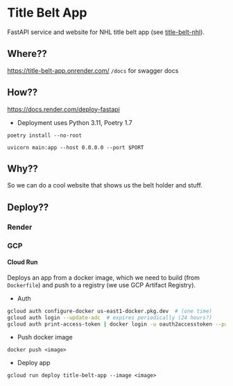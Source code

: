 # Title Belt App

FastAPI service and website for NHL title belt app (see [title-belt-nhl](github.com/kawa2287/title-belt-nhl)).

## Where??

https://title-belt-app.onrender.com/
`/docs` for swagger docs

## How??

https://docs.render.com/deploy-fastapi
- Deployment uses Python 3.11, Poetry 1.7

```
poetry install --no-root
```

```
uvicorn main:app --host 0.0.0.0 --port $PORT
```

## Why??

So we can do a cool website that shows us the belt holder and stuff.


## Deploy??

### Render

### GCP

#### Cloud Run

Deploys an app from a docker image, which we need to build (from `Dockerfile`) and push to a registry (we use GCP Artifact Registry).

* Auth
```sh
gcloud auth configure-docker us-east1-docker.pkg.dev  # (one time) 
gcloud auth login --update-adc  # expires periodically (24 hours?)
gcloud auth print-access-token | docker login -u oauth2accesstoken --password-stdin https://us-east1-docker.pkg.dev
```
* Push docker image
```
docker push <image>
```
* Deploy app
```
gcloud run deploy title-belt-app --image <image>
```
